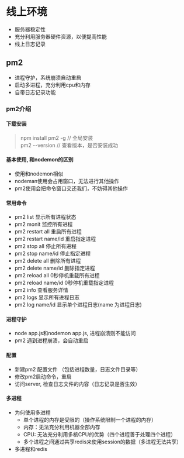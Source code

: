 # 线上环境

- 服务器稳定性
- 充分利用服务器硬件资源，以便提高性能
- 线上日志记录

## pm2 
- 进程守护，系统崩溃自动重启
- 启动多进程，充分利用cpu和内存
- 自带日志记录功能

### pm2介绍  
#### 下载安装
> npm install pm2 -g   // 全局安装      
> pm2 --version    // 查看版本，是否安装成功

#### 基本使用, 和nodemon的区别
  + 使用和nodemon相似
  + nodeman使用会占用窗口，无法进行其他操作
  + pm2使用会把命令窗口交还我们，不妨碍其他操作

#### 常用命令
  + pm2 list             显示所有进程状态
  + pm2 monit            监控所有进程
  + pm2 restart all      重启所有进程
  + pm2 restart name/id  重启指定进程
  + pm2 stop all         停止所有进程
  + pm2 stop name/id     停止指定进程
  + pm2 delete all       删除所有进程
  + pm2 delete name/id   删除指定进程
  + pm2 reload all       0秒停机重载所有进程
  + pm2 reload name/id   0秒停机重载指定进程
  + pm2 info              查看服务详情
  + pm2 logs             显示所有进程日志
  + pm2 log name/id      显示单个进程日志(name 为进程日志)
  

#### 进程守护
  + node app.js和nodemon app.js,  进程崩溃则不能访问
  + pm2 遇到进程崩溃，会自动重启

#### 配置  
  + 新建pm2 配置文件 （包括进程数量，日志文件目录等）
  + 修改pm2启动命令，重启
  + 访问server, 检查日志文件的内容（日志记录是否生效）

#### 多进程 
- 为何使用多进程
  + 单个进程的内存是受限的（操作系统限制一个进程的内存）
  + 内存：无法充分利用机器全部内存
  + CPU: 无法充分利用多核CPU的优势（四个进程善于处理四个进程）
  + 多个进程之间通过共享redis来使用session的数据（多进程无法共享）
- 多进程和redis


